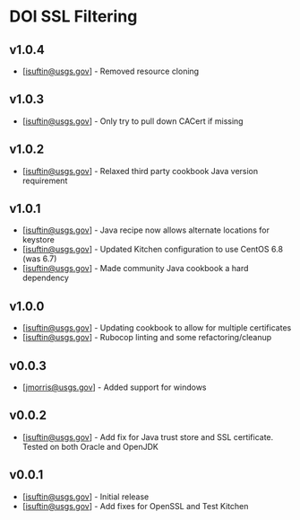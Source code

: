 DOI SSL Filtering
=================

v1.0.4
------
- [isuftin@usgs.gov] - Removed resource cloning

v1.0.3
------
- [isuftin@usgs.gov] - Only try to pull down CACert if missing

v1.0.2
------
- [isuftin@usgs.gov] - Relaxed third party cookbook Java version requirement

v1.0.1
------
- [isuftin@usgs.gov] - Java recipe now allows alternate locations for keystore
- [isuftin@usgs.gov] - Updated Kitchen configuration to use CentOS 6.8 (was 6.7)
- [isuftin@usgs.gov] - Made community Java cookbook a hard dependency

v1.0.0
------
- [isuftin@usgs.gov] - Updating cookbook to allow for multiple certificates
- [isuftin@usgs.gov] - Rubocop linting and some refactoring/cleanup

v0.0.3
------
- [jmorris@usgs.gov] - Added support for windows

v0.0.2
------

- [isuftin@usgs.gov] - Add fix for Java trust store and SSL certificate. Tested on both Oracle and OpenJDK

v0.0.1
------

- [isuftin@usgs.gov] - Initial release
- [isuftin@usgs.gov] - Add fixes for OpenSSL and Test Kitchen  
